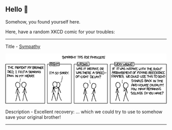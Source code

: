 ## Hello 👀

Somehow, you found yourself here.

Here, have a random XKCD comic for your troubles:

-----------------------------------

Title - [Sympathy](https://xkcd.com/660)

![Sympathy](./random_comic.png)

Description - Excellent recovery: ... which we could try to use to somehow save your original brother!

-----------------------------------